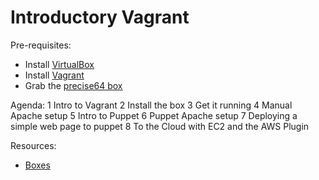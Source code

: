 # Introductory Vagrant

Pre-requisites:

 * Install [VirtualBox](https://www.virtualbox.org/wiki/Downloads)
 * Install [Vagrant](http://downloads.vagrantup.com/tags/v1.2.7)
 * Grab the [precise64 box](http://files.vagrantup.com/precise64.box)

Agenda:
 1 Intro to Vagrant
 2 Install the box
 3 Get it running
 4 Manual Apache setup
 5 Intro to Puppet
 6 Puppet Apache setup
 7 Deploying a simple web page to puppet
 8 To the Cloud with EC2 and the AWS Plugin
 
Resources:

 - [Boxes](http://www.vagrantbox.es/)